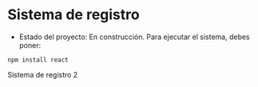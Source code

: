 <h1>Sistema de registro</h1>

- Estado del proyecto: En construcción.
Para ejecutar el sistema, debes poner:

```npm install react```

Sistema de registro 2
